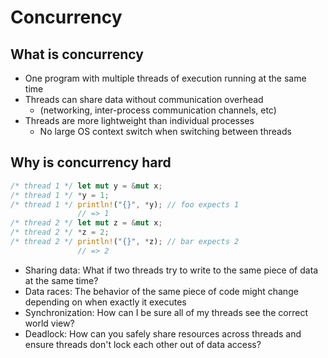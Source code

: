 # Concurrency

## What is concurrency

- One program with multiple threads of execution running at the same time
- Threads can share data without communication overhead
  - (networking, inter-process communication channels, etc)
- Threads are more lightweight than individual processes
  - No large OS context switch when switching between threads

## Why is concurrency hard

```rust
/* thread 1 */ let mut y = &mut x;
/* thread 1 */ *y = 1;
/* thread 1 */ println!("{}", *y); // foo expects 1
               // => 1
/* thread 2 */ let mut z = &mut x;
/* thread 2 */ *z = 2;
/* thread 2 */ println!("{}", *z); // bar expects 2
               // => 2
```

- Sharing data: What if two threads try to write to the same piece of data at
  the same time?
- Data races: The behavior of the same piece of code might change depending on
  when exactly it executes
- Synchronization: How can I be sure all of my threads see the correct world
  view?
- Deadlock: How can you safely share resources across threads and ensure threads
  don't lock each other out of data access?
